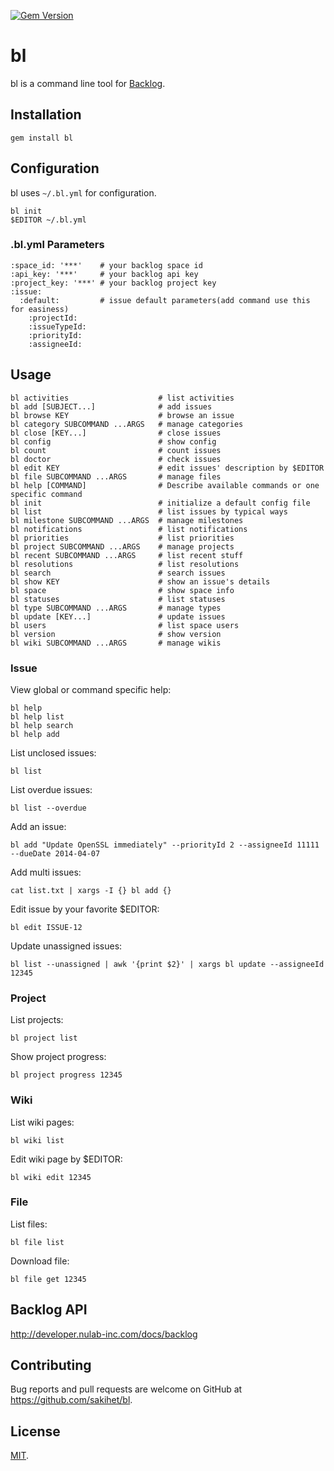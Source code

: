 [![Gem Version](https://badge.fury.io/rb/bl.svg)](https://badge.fury.io/rb/bl)

# bl

bl is a command line tool for [Backlog](http://www.backlog.jp/).

## Installation

    gem install bl

## Configuration

bl uses `~/.bl.yml` for configuration.

    bl init
    $EDITOR ~/.bl.yml

### .bl.yml Parameters

    :space_id: '***'    # your backlog space id
    :api_key: '***'     # your backlog api key
    :project_key: '***' # your backlog project key
    :issue:
      :default:         # issue default parameters(add command use this for easiness)
        :projectId:
        :issueTypeId:
        :priorityId:
        :assigneeId:

## Usage

    bl activities                    # list activities
    bl add [SUBJECT...]              # add issues
    bl browse KEY                    # browse an issue
    bl category SUBCOMMAND ...ARGS   # manage categories
    bl close [KEY...]                # close issues
    bl config                        # show config
    bl count                         # count issues
    bl doctor                        # check issues
    bl edit KEY                      # edit issues' description by $EDITOR
    bl file SUBCOMMAND ...ARGS       # manage files
    bl help [COMMAND]                # Describe available commands or one specific command
    bl init                          # initialize a default config file
    bl list                          # list issues by typical ways
    bl milestone SUBCOMMAND ...ARGS  # manage milestones
    bl notifications                 # list notifications
    bl priorities                    # list priorities
    bl project SUBCOMMAND ...ARGS    # manage projects
    bl recent SUBCOMMAND ...ARGS     # list recent stuff
    bl resolutions                   # list resolutions
    bl search                        # search issues
    bl show KEY                      # show an issue's details
    bl space                         # show space info
    bl statuses                      # list statuses
    bl type SUBCOMMAND ...ARGS       # manage types
    bl update [KEY...]               # update issues
    bl users                         # list space users
    bl version                       # show version
    bl wiki SUBCOMMAND ...ARGS       # manage wikis

### Issue

View global or command specific help:

    bl help
    bl help list
    bl help search
    bl help add

List unclosed issues:

    bl list

List overdue issues:

    bl list --overdue

Add an issue:

    bl add "Update OpenSSL immediately" --priorityId 2 --assigneeId 11111 --dueDate 2014-04-07

Add multi issues:

    cat list.txt | xargs -I {} bl add {}

Edit issue by your favorite $EDITOR:

    bl edit ISSUE-12

Update unassigned issues:

    bl list --unassigned | awk '{print $2}' | xargs bl update --assigneeId 12345

### Project

List projects:

    bl project list

Show project progress:

    bl project progress 12345

### Wiki

List wiki pages:

    bl wiki list

Edit wiki page by $EDITOR:

    bl wiki edit 12345

### File

List files:

    bl file list

Download file:

    bl file get 12345

## Backlog API

http://developer.nulab-inc.com/docs/backlog

## Contributing

Bug reports and pull requests are welcome on GitHub at https://github.com/sakihet/bl.

## License

[MIT](http://opensource.org/licenses/MIT).
